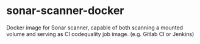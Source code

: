# sonar-scanner-docker
Docker image for Sonar scanner, capable of both scanning a mounted volume and serving as CI codequality job image. (e.g. Gitlab CI or Jenkins)
